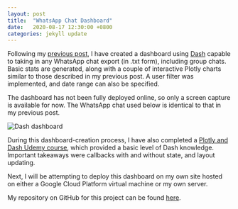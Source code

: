 ```yaml
---
layout: post
title:  "WhatsApp Chat Dashboard"
date:   2020-08-17 12:30:00 +0800
categories: jekyll update
---
```


Following my [previous post](https://zyf0717.github.io/jekyll/update/2020/07/18/whatsapp-chat-analysis.html), I have created a dashboard using [Dash](https://plotly.com/dash/) capable to taking in any WhatsApp chat export (in .txt form), including group chats. Basic stats are generated, along with a couple of interactive Plotly charts similar to those described in my previous post. A user filter was implemented, and date range can also be specified.

The dashboard has not been fully deployed online, so only a screen capture is available for now. The WhatsApp chat used below is identical to that in my previous post.

![Dash dashboard](https://zyf0717.github.io/assets/images/dash-dashboard.png)

During this dashboard-creation process, I have also completed a [Plotly and Dash Udemy course](https://www.udemy.com/course/interactive-python-dashboards-with-plotly-and-dash/), which provided a basic level of Dash knowledge. Important takeaways were callbacks with and without state, and layout updating.

Next, I will be attempting to deploy this dashboard on my own site hosted on either a Google Cloud Platform virtual machine or my own server.

My repository on GitHub for this project can be found [here](https://github.com/zyf0717/whatsapp-chats-analysis).
